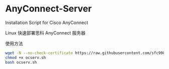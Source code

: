 # AnyConnect-Server

Installation Script for Cisco AnyConnect

Linux 快速部署思科 AnyConnect 服务器

使用方法

```bash
wget -N --no-check-certificate https://raw.githubusercontent.com/sfc9982/AnyConnect-Server/main/ocserv.sh
chmod +x ocserv.sh
bash ocserv.sh
```
